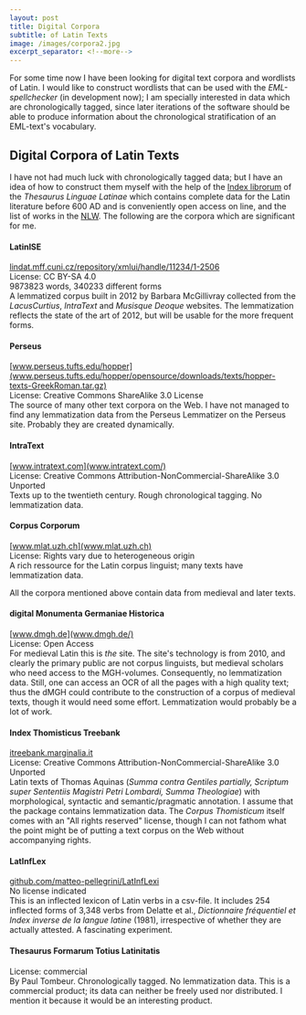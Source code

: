 ```yaml
---
layout: post
title: Digital Corpora
subtitle: of Latin Texts
image: /images/corpora2.jpg
excerpt_separator: <!--more-->
---
```

For some time now I have been looking for digital text corpora and wordlists of Latin. I would like to construct wordlists that can be used with the *EML-spellchecker* (in development now); I am specially interested in data which are chronologically tagged, since later iterations of the software should be able to produce information about the chronological stratification of an EML-text's vocabulary. 
<!--more-->

## Digital Corpora of Latin Texts

I have not had much luck with chronologically tagged data; but I have an idea of how to construct them myself with the help of the [Index librorum](www.thesaurus.badw.de/hilfsmittel-fuer-benutzer/index.html) of the *Thesaurus Linguae Latinae* which contains complete data for the Latin literature before 600 AD and is conveniently open access on line, and the list of works in the [NLW](www.neulatein.de). The following are the corpora which are significant for me.

#### LatinISE
[lindat.mff.cuni.cz/repository/xmlui/handle/11234/1-2506](lindat.mff.cuni.cz/repository/xmlui/handle/11234/1-2506)<br />
License: CC BY-SA 4.0 <br />
9873823 words, 340233 different forms<br />
A lemmatized corpus built in 2012 by Barbara McGillivray collected from the *LacusCurtius*, *IntraText* and *Musisque Deoque* websites. The lemmatization reflects the state of the art of 2012, but will be usable for the more frequent forms.

#### Perseus
[www.perseus.tufts.edu/hopper](www.perseus.tufts.edu/hopper/opensource/downloads/texts/hopper-texts-GreekRoman.tar.gz)<br />
License: Creative Commons ShareAlike 3.0 License<br />
The source of many other text corpora on the Web. I have not managed to find any lemmatization data from the Perseus Lemmatizer on the Perseus site. Probably they are created dynamically.

#### IntraText
[www.intratext.com](www.intratext.com/)<br />
License: Creative Commons Attribution-NonCommercial-ShareAlike 3.0 Unported<br />
Texts up to the twentieth century. Rough chronological tagging. No lemmatization data.

#### Corpus Corporum
[www.mlat.uzh.ch](www.mlat.uzh.ch)<br />
License: Rights vary due to heterogeneous origin<br />
A rich ressource for the Latin corpus linguist; many texts have lemmatization data.

All the corpora mentioned above contain data from medieval and later texts.

#### digital Monumenta Germaniae Historica
[www.dmgh.de](www.dmgh.de/)<br />
License: Open Access<br />
For medieval Latin this is *the* site. The site's technology is from 2010, and clearly the primary public are not corpus linguists, but medieval scholars who need access to the MGH-volumes. Consequently, no lemmatization data. Still, one can access an OCR of all the pages with a high quality text; thus the dMGH could contribute to the construction of a corpus of medieval texts, though it would need some effort. Lemmatization would probably be a lot of work.

#### Index Thomisticus Treebank
[itreebank.marginalia.it](itreebank.marginalia.it/view/projet.php)<br />
License: Creative Commons Attribution-NonCommercial-ShareAlike 3.0 Unported<br />
Latin texts of Thomas Aquinas (*Summa contra Gentiles partially, Scriptum super Sententiis Magistri Petri Lombardi, Summa Theologiae*) with morphological, syntactic and semantic/pragmatic annotation. I assume that the package contains lemmatization data. 
The *Corpus Thomisticum* itself comes with an "All rights reserved" license, though I can not fathom what the point might be of putting a text corpus on the Web without accompanying rights.

#### LatInfLex
[github.com/matteo-pellegrini/LatInfLexi](github.com/matteo-pellegrini/LatInfLexi)<br />
No license indicated<br />
This is an inflected lexicon of Latin verbs in a csv-file. It includes 254 inflected forms of 3,348 verbs from Delatte et al., *Dictionnaire fréquentiel et Index inverse de la langue latine* (1981), irrespective of whether they are actually attested. A fascinating experiment.

#### Thesaurus Formarum Totius Latinitatis
License: commercial<br />
By Paul Tombeur. Chronologically tagged. No lemmatization data. This is a commercial product; its data can neither be freely used nor distributed. I mention it because it would be an interesting product.
